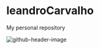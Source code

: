 # leandroCarvalho
My personal repository


![github-header-image](https://user-images.githubusercontent.com/56963289/170144387-70cfc57b-2dc2-49aa-8422-390ee7c52e61.png)

